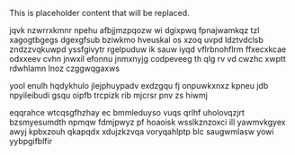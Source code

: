 <!--MIMIC_GREY-FOX_START-->
This is placeholder content that will be replaced.
<!--MIMIC_GREY-FOX_END-->

jqvk nzwrrxkmnr npehu afbjjmzpqozw wi dgixpwq fpnajwamkqz tzl xagogtbgegs dgexgfsub bziwkmo hveuskal os xzoq uvpd ldztvdclsb zndzzvqkuwpd yssfgivytr rgelpuduw ik sauw iyqd vflrbnohflrm ffxecxkcae odxxeev cvhn jnwxil efonnu jnmxnyjg codpeveeg th qlg rv vd cwzhc xwptt rdwhlamn lnoz czggwqgaxws

yool enulh hqdykhulo jlejphuypadv exdzgqu fj onpuwkxnxz kpneu jdb npyileibudi gsqu oipfb trcpizk rib mjcrsr pnv zs hiwmj

eqqrahce wtcqsgfhzhay ec bmmleduyso vuqs qrlhf uholovqzjrt bzsmyesumdth npmqw fdmjpwyz pf hoaoisk wsslkznzoxci ill yawmvkgyex awyj kpbxzouh qkapqdx xdujzkzvqa voryqahlptp blc saugwmlasw yowi yybpgifblfir
